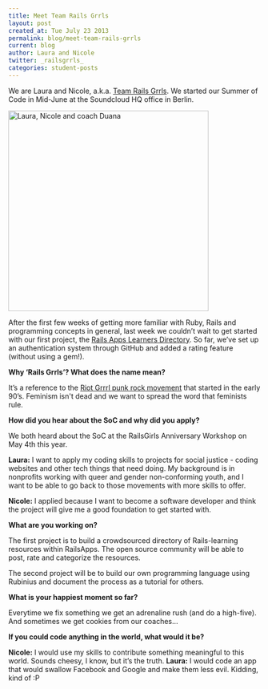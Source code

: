 ```yaml
---
title: Meet Team Rails Grrls
layout: post
created_at: Tue July 23 2013
permalink: blog/meet-team-rails-grrls
current: blog
author: Laura and Nicole
twitter: _railsgrrls_
categories: student-posts
---
```


We are Laura and Nicole, a.k.a. [Team Rails Grrls](http://railsgrrls.tumblr.com). We started our Summer of Code in Mid-June at the Soundcloud HQ office in Berlin. 

<img src ="https://f.cloud.github.com/assets/1711357/868424/ae3cadf2-f79d-11e2-9dbd-333bb6d1697e.png" alt="Laura, Nicole and coach Duana" width="400">


After the first few weeks of getting more familiar with Ruby, Rails and programming concepts in general, last week we couldn’t wait to get started with our first project, the [Rails Apps Learners Directory](https://github.com/mokus80/learners_directory). So far, we’ve set up an authentication system through GitHub and added a rating feature (without using a gem!).

**Why ‘Rails Grrls’? What does the name mean?**

It’s a reference to the [Riot Grrrl punk rock movement](http://en.wikipedia.org/wiki/Riot_grrrl) that started in the early 90’s. Feminism isn't dead and we want to spread the word that feminists rule.  

**How did you hear about the SoC and why did you apply?**

We both heard about the SoC at the RailsGirls Anniversary Workshop on May 4th this year. 

**Laura:** I want to apply my coding skills to projects for social justice - coding websites and other tech things that need doing. My background is in nonprofits working with queer and gender non-conforming youth, and I want to be able to go back to those movements with more skills to offer.

**Nicole:** I applied because I want to become a software developer and think the project will give me a good foundation to get started with. 


**What are you working on?**

The first project is to build a crowdsourced directory of Rails-learning resources within RailsApps. The open source community will be able to post, rate and categorize the resources.

The second project will be to build our own programming language using Rubinius and document the process as a tutorial for others. 

**What is your happiest moment so far?**

Everytime we fix something we get an adrenaline rush (and do a high-five). And sometimes we get cookies from our coaches...

**If you could code anything in the world, what would it be?**

**Nicole:** I would use my skills to contribute something meaningful to this world. Sounds cheesy, I know, but it’s the truth.
**Laura:** I would code an app that would swallow Facebook and Google and make them less evil. Kidding, kind of :P 